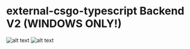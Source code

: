# external-csgo-typescript Backend V2 (WINDOWS ONLY!)


![alt text](https://github.com/xsip/external-csgo-typescript/blob/master/image2.png)
![alt text](https://github.com/xsip/external-csgo-typescript/blob/master/image3.png)
